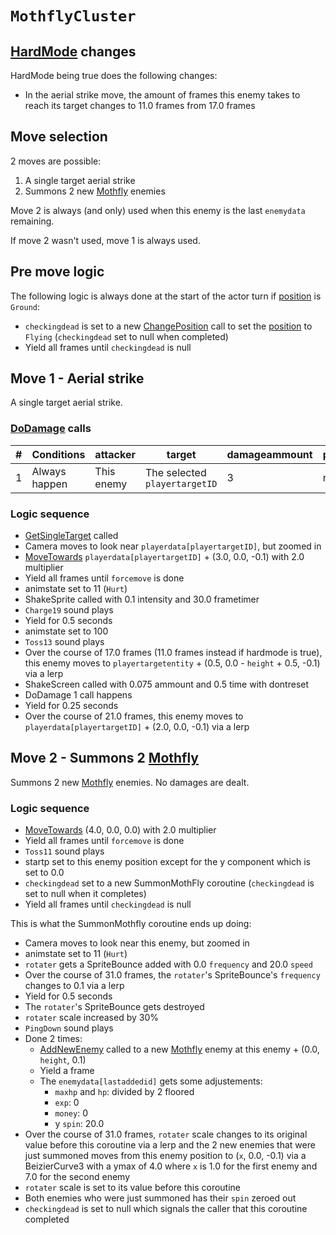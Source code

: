 # `MothflyCluster`

## [HardMode](../../Damage%20pipeline/HardMode.md) changes
HardMode being true does the following changes:

- In the aerial strike move, the amount of frames this enemy takes to reach its target changes to 11.0 frames from 17.0 frames

## Move selection
2 moves are possible:

1. A single target aerial strike
2. Summons 2 new [Mothfly](Mothfly.md) enemies

Move 2 is always (and only) used when this enemy is the last `enemydata` remaining.

If move 2 wasn't used, move 1 is always used.

## Pre move logic
The following logic is always done at the start of the actor turn if [position](../../Actors%20states/BattlePosition.md) is `Ground`:

- `checkingdead` is set to a new [ChangePosition](../ChangePosition.md) call to set the [position](../../Actors%20states/BattlePosition.md) to `Flying` (`checkingdead` set to null when completed)
- Yield all frames until `checkingdead` is null

## Move 1 - Aerial strike
A single target aerial strike.

### [DoDamage](../../Damage%20pipeline/DoDamage.md) calls

|#|Conditions|attacker|target|damageammount|property|overrides|block|
|-:|---|---|---|---|---|---|---|
|1|Always happen|This enemy|The selected `playertargetID`|3|null|null|`commandsuccess`|

### Logic sequence

- [GetSingleTarget](../../Actors%20states/Targetting/GetRandomAvaliablePlayer.md#getsingletarget) called
- Camera moves to look near `playerdata[playertargetID]`, but zoomed in
- [MoveTowards](../../../Entities/EntityControl/EntityControl%20Methods.md#movetowards) `playerdata[playertargetID]` + (3.0, 0.0, -0.1) with 2.0 multiplier
- Yield all frames until `forcemove` is done
- animstate set to 11 (`Hurt`)
- ShakeSprite called with 0.1 intensity and 30.0 frametimer
- `Charge19` sound plays
- Yield for 0.5 seconds
- animstate set to 100
- `Toss13` sound plays
- Over the course of 17.0 frames (11.0 frames instead if hardmode is true), this enemy moves to `playertargetentity` + (0.5, 0.0 - `height` + 0.5, -0.1) via a lerp
- ShakeScreen called with 0.075 ammount and 0.5 time with dontreset
- DoDamage 1 call happens
- Yield for 0.25 seconds
- Over the course of 21.0 frames, this enemy moves to `playerdata[playertargetID]` + (2.0, 0.0, -0.1) via a lerp

## Move 2 - Summons 2 [Mothfly](Mothfly.md)
Summons 2 new [Mothfly](Mothfly.md) enemies. No damages are dealt.

### Logic sequence

- [MoveTowards](../../../Entities/EntityControl/EntityControl%20Methods.md#movetowards) (4.0, 0.0, 0.0) with 2.0 multiplier
- Yield all frames until `forcemove` is done
- `Toss11` sound plays
- startp set to this enemy position except for the y component which is set to 0.0
- `checkingdead` set to a new SummonMothFly coroutine (`checkingdead` is set to null when it completes)
- Yield all frames until `checkingdead` is null

This is what the SummonMothfly coroutine ends up doing:

- Camera moves to look near this enemy, but zoomed in
- animstate set to 11 (`Hurt`)
- `rotater` gets a SpriteBounce added with 0.0 `frequency` and 20.0 `speed`
- Over the course of 31.0 frames, the `rotater`'s SpriteBounce's `frequency` changes to 0.1 via a lerp
- Yield for 0.5 seconds
- The `rotater`'s SpriteBounce gets destroyed
- `rotater` scale increased by 30%
- `PingDown` sound plays
- Done 2 times:
    - [AddNewEnemy](../../Actors%20states/Enemy%20party%20members/AddNewEnemy.md) called to a new [Mothfly](Mothfly.md) enemy at this enemy + (0.0, `height`, 0.1)
    - Yield a frame
    - The `enemydata[lastaddedid]` gets some adjustements:
        - `maxhp` and `hp`: divided by 2 floored
        - `exp`: 0
        - `money`: 0
        - y `spin`: 20.0
- Over the course of 31.0 frames, `rotater` scale changes to its original value before this coroutine via a lerp and the 2 new enemies that were just summoned moves from this enemy position to (`x`, 0.0, -0.1) via a BeizierCurve3 with a ymax of 4.0 where `x` is 1.0 for the first enemy and 7.0 for the second enemy
- `rotater` scale is set to its value before this coroutine
- Both enemies who were just summoned has their `spin` zeroed out
- `checkingdead` is set to null which signals the caller that this coroutine completed
